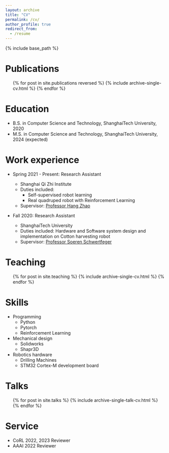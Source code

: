 ```yaml
---
layout: archive
title: "CV"
permalink: /cv/
author_profile: true
redirect_from:
  - /resume
---
```


{% include base_path %}

Publications
======
  <ul>{% for post in site.publications reversed %}
    {% include archive-single-cv.html %}
  {% endfor %}</ul>

Education
======
* B.S. in Computer Science and Technology, ShanghaiTech University, 2020
* M.S. in Computer Science and Technology, ShanghaiTech University, 2024 (expected)

Work experience
======
* Spring 2021 - Present: Research Assistant
  * Shanghai Qi Zhi Institute
  * Duties included:
    * Self-supervised robot learning
    * Real quadruped robot with Reinforcement Learning
  * Supervisor: [Professor Hang Zhao](https://hangzhaomit.github.io)

* Fall 2020: Research Assistant
  * ShanghaiTech University
  * Duties included: Hardware and Software system design and implementation on Cotton harvesting robot
  * Supervisor: [Professor Soeren Schwertfeger](https://robotics.shanghaitech.edu.cn/people/soeren)
  
Teaching
======
  <ul>{% for post in site.teaching %}
    {% include archive-single-cv.html %}
  {% endfor %}</ul>
  
Skills
======
* Programming
  * Python
  * Pytorch
  * Reinforcement Learning
* Mechanical design
  * Solidworks
  * Shapr3D
* Robotics hardware
  * Drilling Machines
  * STM32 Cortex-M development board
  
Talks
======
  <ul>{% for post in site.talks %}
    {% include archive-single-talk-cv.html %}
  {% endfor %}</ul>
  
Service
======
* CoRL 2022, 2023 Reviewer
* AAAI 2022 Reviewer
